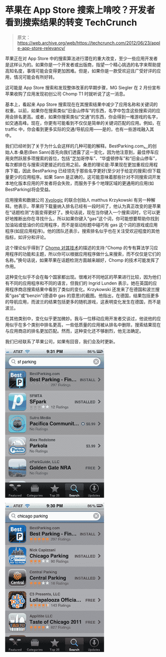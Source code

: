 # 苹果在 App Store 搜索上啃咬？开发者看到搜索结果的转变 TechCrunch

> 原文：<https://web.archive.org/web/https://techcrunch.com/2012/06/23/apple-app-store-relevancy/>

苹果正在对 App Store 中的搜索算法进行潜在的重大改变，至少一些应用开发者是这样认为的。如果你是一个开发者或出版商，指望一个精心挑选的名字来帮助提高知名度，事情可能会变得更加困难。但是，如果你是一款受欢迎且广受好评的应用，情况可能会有所好转。

这可能是 App Store 搜索和发现整体改革的早期步骤，MG Siegler 在 2 月份宣布苹果收购了应用发现初创公司 Chomp T1 时就听说了这一消息。

基本上，看起来 App Store 搜索现在在其搜索结果中减少了应用名称和关键词的权重。以前，如果你在搜索类似“旧金山停车”的东西，名字中包含这些搜索词的应用会排名更高。或者，如果你搜索类似“交通”的东西，你会得到一堆游戏的名字，如交通高峰。现在，你更有可能看到不仅仅是简单的关键词匹配的应用。例如，在 traffic 中，你会看到更多实际的交通/导航应用——是的，也有一些游戏融入其中。

我们已经听到了关于为什么会这样的几种可能的解释。BestParking.com[、](https://web.archive.org/web/20221201163212/http://www.bestparking.com/)的创始人本·桑恩(Ben Sann)首先向我们透露了这一变化，因为他注意到，最佳停车应用突然跃居多项搜索的首位，包括“芝加哥停车”、“华盛顿停车”和“旧金山停车”，每次都排在与搜索词更接近的应用之前。桑恩的理论是:苹果现在更加重视应用程序下载，因此 BestParking 已经领先于那些名字更好(至少对于给定的搜索)但下载量更少的应用程序。如果 Sann 是正确的，这可能意味着那些针对不同搜索词开发本地化版本应用的开发者将会失败，而服务于多个地理区域的更通用的应用(如 BestParking)将会受益。

应用搜索和数据公司 [Xyologic](https://web.archive.org/web/20221201163212/http://www.xyologic.com/) 的联合创始人 matthus Krzykowski 有另一种解释。他表示，苹果将下载量纳入排名已经有一段时间了，他认为真正改变的是苹果在“话题检测”方面变得更好了。换句话说，现在当你键入一个搜索词时，它可以更好地推断出你在寻找什么，所以如果你键入“gas”这个词，你可能想要帮助你找到加油站或低油价的应用程序，而不是驱动标题中碰巧有 gas 这个词的游戏或应用程序(如屁应用程序)。他的团队还表示，搜索排名似乎也在关注受欢迎程度的其他指标，如评分和评论。

这个理论似乎得到了 [Chomp 对其技术](https://web.archive.org/web/20221201163212/http://chomp.com/us/about)的描述的支持:“Chomp 的专有算法学习应用程序的功能和主题，所以你可以根据应用程序做什么来搜索，而不仅仅是它们的名称。”换句话说，如果苹果在话题检测方面越来越好，Chomp 的技术可能发挥了作用。

这种变化似乎不会在每个国家都出现。很难对不同地区的苹果进行比较，因为他们有不同的应用程序和不同的语言，但我们的 Ingrid Lunden 表示，她在英国的应用程序商店搜索结果中看到了类似的变化。Krzykowski 还发来了在德国和波兰搜索“gas”或“benzin”(德语中 gas 的意思)的截图。他指出，在德国，结果包括更多的导航应用，而波兰的结果包括更多的随机游戏，这表明变化发生在德国，而不是波兰。

在其他类别中，变化似乎更加微妙。我与一位移动应用开发者交谈过，他说他的应用似乎在多个类别中排名更高，一些低质量的应用被从排名中删除，搜索结果现在与应用商店的排名更加匹配。然而，这种变化还不够剧烈，他无法确定。

我们已经联系了苹果公司，如果有回音，我们会及时更新。

[![sf parking](img/6bd0c4cee625dc9fcaef066b5988567b.png "sf parking")](https://web.archive.org/web/20221201163212/https://beta.techcrunch.com/2012/06/23/apple-app-store-relevancy/sf-parking/)

[![chicago parking](img/3938b49657137b00eb038bc63380d9d2.png "chicago parking")](https://web.archive.org/web/20221201163212/https://beta.techcrunch.com/2012/06/23/apple-app-store-relevancy/chicago-parking/)